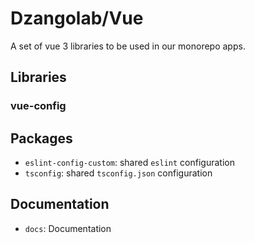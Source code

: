 # Dzangolab/Vue

A set of vue 3 libraries to be used in our monorepo apps.

## Libraries

### vue-config

## Packages

- `eslint-config-custom`: shared `eslint` configuration
- `tsconfig`: shared `tsconfig.json` configuration

## Documentation

- `docs`: Documentation
